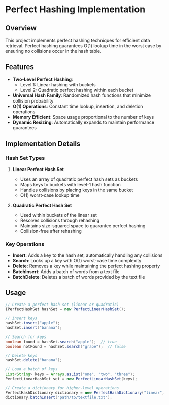 # Perfect Hashing Implementation

## Overview

This project implements perfect hashing techniques for efficient data retrieval. Perfect hashing guarantees O(1) lookup time in the worst case by ensuring no collisions occur in the hash table.

## Features

- **Two-Level Perfect Hashing**:
  - Level 1: Linear hashing with buckets
  - Level 2: Quadratic perfect hashing within each bucket
- **Universal Hash Family**: Randomized hash functions that minimize collision probability
- **O(1) Operations**: Constant time lookup, insertion, and deletion operations
- **Memory Efficient**: Space usage proportional to the number of keys
- **Dynamic Resizing**: Automatically expands to maintain performance guarantees

## Implementation Details

### Hash Set Types

1. **Linear Perfect Hash Set**
   - Uses an array of quadratic perfect hash sets as buckets
   - Maps keys to buckets with level-1 hash function
   - Handles collisions by placing keys in the same bucket
   - O(1) worst-case lookup time

2. **Quadratic Perfect Hash Set**
   - Used within buckets of the linear set
   - Resolves collisions through rehashing
   - Maintains size-squared space to guarantee perfect hashing
   - Collision-free after rehashing

### Key Operations

- **Insert**: Adds a key to the hash set, automatically handling any collisions
- **Search**: Looks up a key with O(1) worst-case time complexity
- **Delete**: Removes a key while maintaining the perfect hashing property
- **BatchInsert**: Adds a batch of words from a text file
- **BatchDelete**: Deletes a batch of words provided by the text file

## Usage

```java
// Create a perfect hash set (linear or quadratic)
IPerfectHashSet hashSet = new PerfectLinearHashSet();

// Insert keys
hashSet.insert("apple");
hashSet.insert("banana");

// Search for keys
boolean found = hashSet.search("apple");  // true
boolean notFound = hashSet.search("grape");  // false

// Delete keys
hashSet.delete("banana");

// Load a batch of keys
List<String> keys = Arrays.asList("one", "two", "three");
PerfectLinearHashSet set = new PerfectLinearHashSet(keys);

// Create a dictionary for higher-level operations
PerfectHashDictionary dictionary = new PerfectHashDictionary("linear", keys);
dictionary.batchInsert("path/to/textfile.txt");

